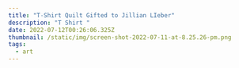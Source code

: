 ```yaml
---
title: "T-Shirt Quilt Gifted to Jillian LIeber"
description: "T Shirt "
date: 2022-07-12T00:26:06.325Z
thumbnail: /static/img/screen-shot-2022-07-11-at-8.25.26-pm.png
tags:
  - art
---
```


